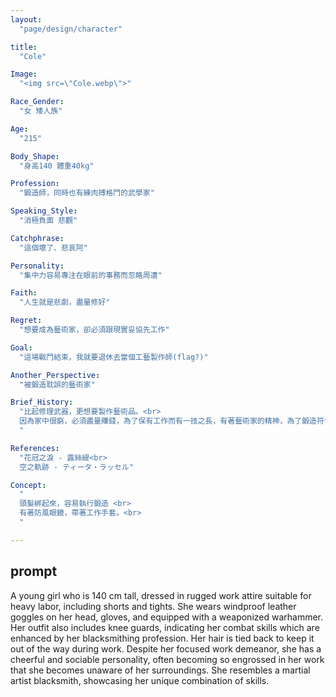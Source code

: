 ```yaml
---
layout: 
  "page/design/character"

title: 
  "Cole"

Image: 
  "<img src=\"Cole.webp\">"

Race_Gender: 
  "女 矮人族"

Age: 
  "215"

Body_Shape: 
  "身高140 體重40kg"

Profession: 
  "鍛造師，同時也有練肉搏格鬥的武學家"

Speaking_Style: 
  "消極負面 悲觀"

Catchphrase: 
  "這個壞了、悲哀阿"

Personality: 
  "集中力容易專注在眼前的事務而忽略周遭"

Faith: 
  "人生就是悲劇，盡量修好"

Regret: 
  "想要成為藝術家，卻必須跟現實妥協先工作"

Goal: 
  "這場戰鬥結束，我就要退休去當個工藝製作師(flag?)"

Another_Perspective: 
  "被鍛造耽誤的藝術家"

Brief_History: 
  "比起修理武器，更想要製作藝術品。<br>
  因為家中很窮，必須盡量賺錢，為了保有工作而有一技之長，有著藝術家的精神，為了鍛造符合心中藝術的價值，自己對各種武器都有熟練度，同時也累積了不少戰鬥的經驗。
  "

References: 
  "花冠之淚 - 露絲緹<br>
  空之軌跡 - ティータ・ラッセル"

Concept: 
  "
  頭髮綁起來，容易執行鍛造 <br>
  有著防風眼鏡，帶著工作手套。<br>
  "

---
```


## prompt

A young girl who is 140 cm tall, dressed in rugged work attire suitable for heavy labor, including shorts and tights. She wears windproof leather goggles on her head, gloves, and equipped with a weaponized warhammer. Her outfit also includes knee guards, indicating her combat skills which are enhanced by her blacksmithing profession. Her hair is tied back to keep it out of the way during work. Despite her focused work demeanor, she has a cheerful and sociable personality, often becoming so engrossed in her work that she becomes unaware of her surroundings. She resembles a martial artist blacksmith, showcasing her unique combination of skills.